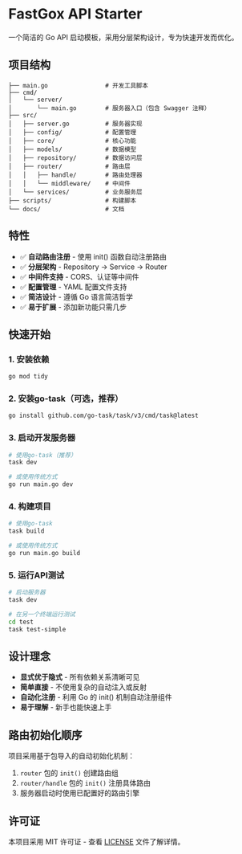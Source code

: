# FastGox API Starter

一个简洁的 Go API 启动模板，采用分层架构设计，专为快速开发而优化。

## 项目结构

```
├── main.go                # 开发工具脚本
├── cmd/
│   └── server/
│       └── main.go        # 服务器入口（包含 Swagger 注释）
├── src/
│   ├── server.go          # 服务器实现
│   ├── config/            # 配置管理
│   ├── core/              # 核心功能
│   ├── models/            # 数据模型
│   ├── repository/        # 数据访问层
│   ├── router/            # 路由层
│   │   ├── handle/        # 路由处理器
│   │   └── middleware/    # 中间件
│   └── services/          # 业务服务层
├── scripts/               # 构建脚本
└── docs/                  # 文档
```

## 特性

- ✅ **自动路由注册** - 使用 init() 函数自动注册路由
- ✅ **分层架构** - Repository → Service → Router
- ✅ **中间件支持** - CORS、认证等中间件
- ✅ **配置管理** - YAML 配置文件支持
- ✅ **简洁设计** - 遵循 Go 语言简洁哲学
- ✅ **易于扩展** - 添加新功能只需几步

## 快速开始

### 1. 安装依赖
```bash
go mod tidy
```

### 2. 安装go-task（可选，推荐）
```bash
go install github.com/go-task/task/v3/cmd/task@latest
```

### 3. 启动开发服务器
```bash
# 使用go-task（推荐）
task dev

# 或使用传统方式
go run main.go dev
```

### 4. 构建项目
```bash
# 使用go-task
task build

# 或使用传统方式
go run main.go build
```

### 5. 运行API测试
```bash
# 启动服务器
task dev

# 在另一个终端运行测试
cd test
task test-simple
```

## 设计理念

- **显式优于隐式** - 所有依赖关系清晰可见
- **简单直接** - 不使用复杂的自动注入或反射
- **自动化注册** - 利用 Go 的 init() 机制自动注册组件
- **易于理解** - 新手也能快速上手

## 路由初始化顺序

项目采用基于包导入的自动初始化机制：

1. `router` 包的 `init()` 创建路由组
2. `router/handle` 包的 `init()` 注册具体路由
3. 服务器启动时使用已配置好的路由引擎

## 许可证

本项目采用 MIT 许可证 - 查看 [LICENSE](LICENSE) 文件了解详情。
